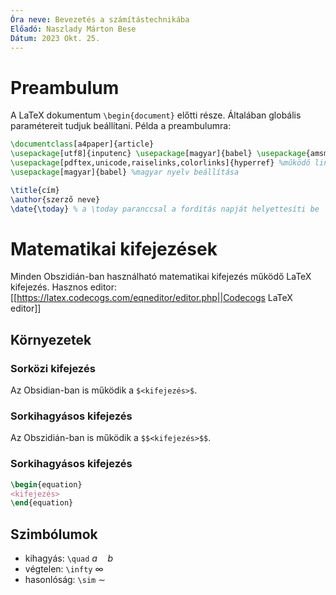 ```yaml
---
Óra neve: Bevezetés a számítástechnikába
Előadó: Naszlady Márton Bese
Dátum: 2023 Okt. 25.
---
```

# Preambulum
A LaTeX dokumentum `\begin{document}` előtti része. Általában globális paramétereit tudjuk beállítani.
Példa a preambulumra:
```latex
\documentclass[a4paper]{article}
\usepackage[utf8]{inputenc} \usepackage[magyar]{babel} \usepackage{amsmath} %matematikai modul
\usepackage[pdftex,unicode,raiselinks,colorlinks]{hyperref} %működő linkek
\usepackage[magyar]{babel} %magyar nyelv beállítása

\title{cím}
\author{szerző neve}
\date{\today} % a \today paranccsal a fordítás napját helyettesíti be
```
# Matematikai kifejezések
Minden Obszidián-ban használható matematikai kifejezés működő LaTeX kifejezés.
Hasznos editor: [[https://latex.codecogs.com/eqneditor/editor.php||Codecogs LaTeX editor]]
## Környezetek
### Sorközi  kifejezés
Az Obsidian-ban is működik a `$<kifejezés>$`.
### Sorkihagyásos  kifejezés
Az Obszidián-ban is működik a `$$<kifejezés>$$`.
### Sorkihagyásos kifejezés
```latex
\begin{equation}
<kifejezés>
\end{equation}
```
## Szimbólumok
- kihagyás: `\quad` $a \quad b$
- végtelen: `\infty` $\infty$
- hasonlóság: `\sim` $\sim$